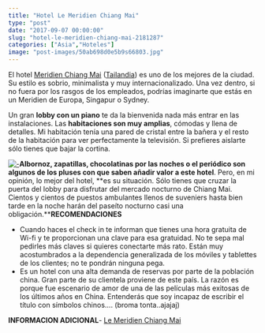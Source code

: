 ```yaml
---
title: "Hotel Le Meridien Chiang Mai"
type: "post"
date: "2017-09-07 00:00:00"
slug: "hotel-le-meridien-chiang-mai-2181287"
categories: ["Asia","Hoteles"]
image: "post-images/50ab698d0e5b9s66803.jpg"
---
```


   
  
El hotel [Meridien Chiang Mai](http://www.booking.com/hotel/th/le-meridien-chiang-mai.html?aid=1294466&no_rooms=1&group_adults=1) ([Tailandia](http://www.missviajes.com/tailandia-ideal-viajar-ninos-2178570/)) es uno de los mejores de la ciudad. Su estilo es sobrio, minimalista y muy internacionalizado. Una vez dentro, si no fuera por los rasgos de los empleados, podrías imaginarte que estás en un Meridien de Europa, Singapur o Sydney.  
  
Un gran **lobby con un piano** te da la bienvenida nada más entrar en las instalaciones. Las **habitaciones son muy amplias**, cómodas y llena de detalles. Mi habitación tenía una pared de cristal entre la bañera y el resto de la habitación para ver perfectamente la televisión. Si prefieres aislarte sólo tienes que bajar la cortina.  
  
[![ - ](post-images/50ab698d0e5b9s66803.jpg "habitación deluxe hotel Meridien Chiang Mai")](post-images/50ab698d0e5b9s66803.jpg)**Albornoz, zapatillas, chocolatinas por las noches o el periódico son algunos de los pluses con que saben añadir valor a este hotel**. Pero, en mi opinión, lo mejor del hotel, **es su situación. Sólo tienes que cruzar la puerta del lobby para disfrutar del mercado nocturno de Chiang Mai. Cientos y cientos de puestos ambulantes llenos de suveniers hasta bien tarde en la noche harán del paseíto nocturno casi una obligación.****RECOMENDACIONES**

- Cuando haces el check in te informan que tienes una hora gratuita de Wi-fi y te proporcionan una clave para esa gratuidad. No te sepa mal pedirles más claves si quieres conectarte más rato. Están muy acostumbrados a la dependencia generalizada de los móviles y tablettes de los clientes; no te pondrán ninguna pega.
- Es un hotel con una alta demanda de reservas por parte de la población china. Gran parte de su clientela proviene de este país. La razón es porque fue escenario de amor de una de las películas más exitosas de los últimos años en China. Entenderás que soy incapaz de escribir el título con símbolos chinos.... (broma tonta..ajajaj)

**INFORMACION ADICIONAL**- [ Le Meridien Chiang Mai](http://www.booking.com/hotel/th/le-meridien-chiang-mai.html?aid=1294466&no_rooms=1&group_adults=1)